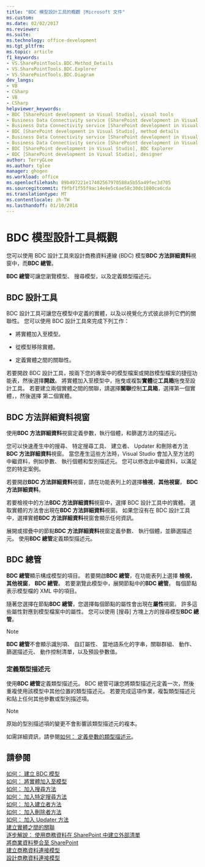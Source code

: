 ```yaml
---
title: "BDC 模型設計工具的概觀 |Microsoft 文件"
ms.custom: 
ms.date: 02/02/2017
ms.reviewer: 
ms.suite: 
ms.technology: office-development
ms.tgt_pltfrm: 
ms.topic: article
f1_keywords:
- VS.SharePointTools.BDC.Method_Details
- VS.SharePointTools.BDC.Explorer
- VS.SharePointTools.BDC.Diagram
dev_langs:
- VB
- CSharp
- VB
- CSharp
helpviewer_keywords:
- BDC [SharePoint development in Visual Studio], visual tools
- Business Data Connectivity service [SharePoint development in Visual Studio], visual tools
- Business Data Connectivity service [SharePoint development in Visual Studio], BDC Explorer
- BDC [SharePoint development in Visual Studio], method details
- Business Data Connectivity service [SharePoint development in Visual Studio], designer
- Business Data Connectivity service [SharePoint development in Visual Studio], method details
- BDC [SharePoint development in Visual Studio], BDC Explorer
- BDC [SharePoint development in Visual Studio], designer
author: TerryGLee
ms.author: tglee
manager: ghogen
ms.workload: office
ms.openlocfilehash: 89b497221e17402567970588a5b55a49fec3d705
ms.sourcegitcommit: f9fbf1f55f9ac14e4e5c6ae58c30dc1800ca6cda
ms.translationtype: MT
ms.contentlocale: zh-TW
ms.lasthandoff: 01/10/2018
---
```

# <a name="bdc-model-design-tools-overview"></a>BDC 模型設計工具概觀
  您可以使用 BDC 設計工具來設計商務資料連線 (BDC) 模型**BDC 方法詳細資料**視窗中，而**BDC 總管**。  
  
 **BDC 總管**可讓您瀏覽模型、 搜尋模型，以及定義類型描述元。  
  
## <a name="bdc-designer"></a>BDC 設計工具  
 BDC 設計工具可讓您在模型中定義的實體，以及以視覺化方式彼此排列它們的關聯性。 您可以使用 BDC 設計工具來完成下列工作：  
  
-   將實體加入至模型。  
  
-   從模型移除實體。  
  
-   定義實體之間的關聯性。  
  
 若要開啟 BDC 設計工具，按兩下您的專案中的模型檔案或開啟模型檔案的捷徑功能表，然後選擇**開啟**。 將實體加入至模型中，拖曳或複製**實體**從**工具箱**拖曳至設計工具。 若要建立兩個實體之間的關聯，請選擇**關聯**控制**工具箱**，選擇第一個實體，，然後選擇 第二個實體。  
  
## <a name="bdc-method-details-window"></a>BDC 方法詳細資料視窗  
 使用**BDC 方法詳細資料**視窗定義參數，執行個體，和篩選方法的描述元。  
  
 您可以快速產生中的搜尋、 特定搜尋工具、 建立者、 Updater 和刪除者方法**BDC 方法詳細資料**視窗。 當您產生這些方法時，Visual Studio 會加入至方法的中繼資料，例如參數、 執行個體和型別描述元。 您可以修改此中繼資料，以滿足您的特定案例。  
  
 若要開啟**BDC 方法詳細資料**視窗，請在功能表列上的選擇**檢視**，**其他視窗**， **BDC 方法詳細資料**。  
  
 若要檢視中的方法**BDC 方法詳細資料**視窗中，選擇 BDC 設計工具中的實體。 選取實體的方法會出現在**BDC 方法詳細資料**視窗。 如果您沒有在 BDC 設計工具中，選擇實體**BDC 方法詳細資料**視窗會顯示任何資訊。  
  
 展開或摺疊中的節點**BDC 方法詳細資料**視窗定義參數、 執行個體，並篩選描述元。 使用**BDC 總管**定義類型描述元。  
  
## <a name="bdc-explorer"></a>BDC 總管  
 **BDC 總管**顯示構成模型的項目。 若要開啟**BDC 總管**，在功能表列上選擇 **檢視**，**其他視窗**， **BDC 總管**。 若要瀏覽此模型中，展開節點中的**BDC 總管**。 每個節點表示模型檔的 XML 中的項目。  
  
 隨著您選擇在節點**BDC 總管**，您選擇每個節點的屬性會出現在**屬性**視窗。 許多這些屬性對應到模型檔案中的屬性。 您可以使用 [搜尋] 方塊上方的搜尋模型**BDC 總管**。  
  
> [!NOTE]  
>  **BDC 總管**不會顯示識別項、 自訂屬性、 當地語系化的字串，關聯群組、 動作、 篩選描述元、 動作控制清單，以及預設參數值。  
  
### <a name="defining-type-descriptors"></a>定義類型描述元  
 使用**BDC 總管**定義類型描述元。 BDC 總管可讓您將類型描述元定義一次，然後重複使用該模型中其他位置的類型描述元。 若要完成這項作業，複製類型描述元和貼上任何其他參數或型別描述項。  
  
> [!NOTE]  
>  原始的型別描述項的變更不會影響該類型描述元的複本。  
  
 如需詳細資訊，請參閱[如何： 定義參數的類型描述元](../sharepoint/how-to-define-the-type-descriptor-of-a-parameter.md)。  
  
## <a name="see-also"></a>請參閱  
 [如何： 建立 BDC 模型](../sharepoint/how-to-create-a-bdc-model.md)   
 [如何： 將實體加入至模型](../sharepoint/how-to-add-an-entity-to-a-model.md)   
 [如何： 加入搜尋方法](../sharepoint/how-to-add-a-finder-method.md)   
 [如何： 加入特定搜尋方法](../sharepoint/how-to-add-a-specific-finder-method.md)   
 [如何： 加入建立者方法](../sharepoint/how-to-add-a-creator-method.md)   
 [如何： 加入刪除者方法](../sharepoint/how-to-add-a-deleter-method.md)   
 [如何： 加入 Updater 方法](../sharepoint/how-to-add-an-updater-method.md)   
 [建立實體之間的關聯](../sharepoint/creating-an-association-between-entities.md)   
 [逐步解說： 使用商務資料在 SharePoint 中建立外部清單](../sharepoint/walkthrough-creating-an-external-list-in-sharepoint-by-using-business-data.md)   
 [將商業資料整合至 SharePoint](../sharepoint/integrating-business-data-into-sharepoint.md)   
 [建立商務資料連接模型](../sharepoint/creating-a-business-data-connectivity-model.md)   
 [設計商務資料連接模型](../sharepoint/designing-a-business-data-connectivity-model.md)  
  
  